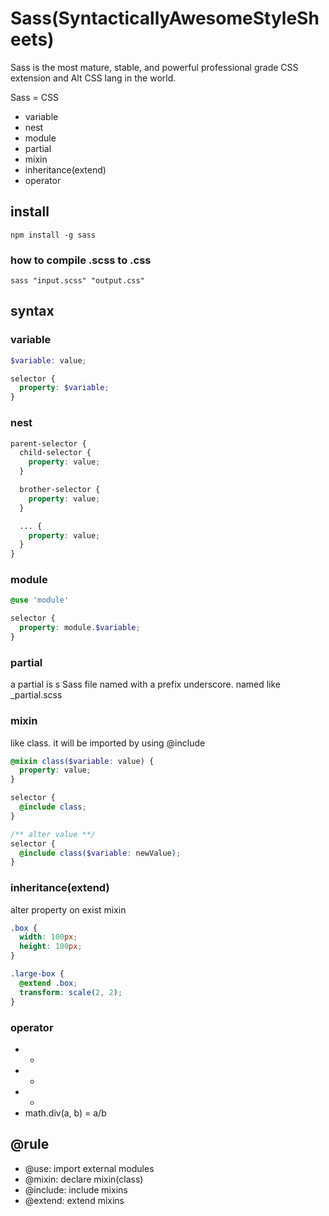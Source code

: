 
# Sass(SyntacticallyAwesomeStyleSheets)

Sass is the most mature, stable, and powerful professional grade CSS extension and Alt CSS lang in the world.

Sass = CSS
  + variable
  + nest
  + module
  + partial
  + mixin
  + inheritance(extend)
  + operator


## install

```
npm install -g sass
```

### how to compile .scss to .css

```
sass "input.scss" "output.css"
```


## syntax

### variable

```scss
$variable: value;

selector {
  property: $variable;
}
```

### nest

```scss
parent-selector {
  child-selector {
    property: value;
  }

  brother-selector {
    property: value;
  }

  ... {
    property: value;
  }
}
```

### module

```scss
@use 'module'

selector {
  property: module.$variable;
}
```

### partial

a partial is s Sass file named with a prefix underscore.
named like _partial.scss

### mixin

like class. it will be imported by using @include

```scss
@mixin class($variable: value) {
  property: value;
}

selector {
  @include class;
}

/** alter value **/
selector {
  @include class($variable: newValue);
}
```

### inheritance(extend)

alter property on exist mixin

```scss
.box {
  width: 100px;
  height: 100px;
}

.large-box {
  @extend .box;
  transform: scale(2, 2);
}
```

### operator

- +
- -
- *
- math.div(a, b) = a/b


## @rule

- @use: import external modules
- @mixin: declare mixin(class)
- @include: include mixins
- @extend: extend mixins


